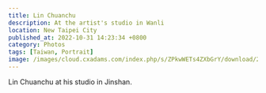 ```yaml
---
title: Lin Chuanchu
description: At the artist's studio in Wanli
location: New Taipei City
published_at: 2022-10-31 14:23:34 +0800
category: Photos
tags: [Taiwan, Portrait]
image: /images/cloud.cxadams.com/index.php/s/ZPkwWETs4ZXbGrY/download/20190804-1144_Taipei_Wanli_L1005736-0.jpg
---
```


Lin Chuanchu at his studio in Jinshan.
